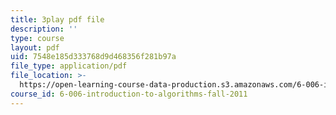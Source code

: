 ```yaml
---
title: 3play pdf file
description: ''
type: course
layout: pdf
uid: 7548e185d333768d9d468356f281b97a
file_type: application/pdf
file_location: >-
  https://open-learning-course-data-production.s3.amazonaws.com/6-006-introduction-to-algorithms-fall-2011/7548e185d333768d9d468356f281b97a_IWzYoXKaRIc.pdf
course_id: 6-006-introduction-to-algorithms-fall-2011
---
```

